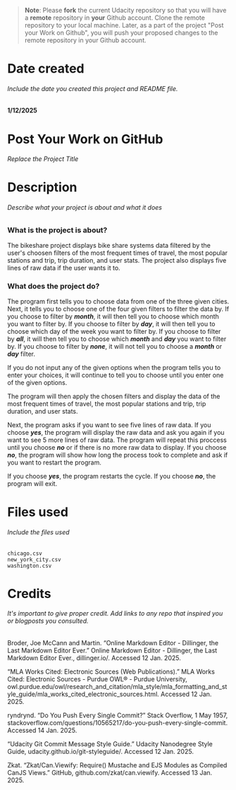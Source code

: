 >**Note**: Please **fork** the current Udacity repository so that you will have a **remote** repository in **your** Github account. Clone the remote repository to your local machine. Later, as a part of the project "Post your Work on Github", you will push your proposed changes to the remote repository in your Github account.

# Date created
###### Include the date you created this project and README file.

**1/12/2025**

# Post Your Work on GitHub
###### Replace the Project Title

# Description
###### Describe what your project is about and what it does

### What is the project is about?

The bikeshare project displays bike share systems data filtered by the user's choosen filters of the most frequent times of travel, the most popular stations and trip, trip duration, and user stats. The project also displays five lines of raw data if the user wants it to.

### What does the project do?

The program first tells you to choose data from one of the three given cities. Next, it tells you to choose one of the four given filters to filter the data by. If you choose to filter by **_month_**, it will then tell you to choose which month you want to filter by. If you choose to filter by **_day_**, it will then tell you to choose which day of the week you want to filter by. If you choose to filter by **_all_**, it will then tell you to choose which **_month_** and **_day_** you want to filter by. If you choose to filter by **_none_**, it will not tell you to choose a **_month_** or **_day_** filter.

If you do not input any of the given options when the program tells you to enter your choices, it will continue to tell you to choose until you enter one of the given options.

The program will then apply the chosen filters and display the data of the most frequent times of travel, the most popular stations and trip, trip duration, and user stats.

Next, the program asks if you want to see five lines of raw data. If you choose **_yes_**, the program will display the raw data and ask you again if you want to see 5 more lines of raw data. The program will repeat this proccess until you choose **_no_** or if there is no more raw data to display. If you choose **_no_**, the program will show how long the process took to complete and ask if you want to restart the program. 

If you choose **_yes_**, the program restarts the cycle. If you choose **_no_**, the program will exit.

# Files used
###### Include the files used

```
chicago.csv
new_york_city.csv
washington.csv
```

# Credits
###### It's important to give proper credit. Add links to any repo that inspired you or blogposts you consulted.

Broder, Joe McCann and Martin. “Online Markdown Editor - Dillinger, the Last Markdown Editor Ever.” Online Markdown Editor - Dillinger, the Last Markdown Editor Ever., dillinger.io/. Accessed 12 Jan. 2025. 

“MLA Works Cited: Electronic Sources (Web Publications).” MLA Works Cited: Electronic Sources - Purdue OWL® - Purdue University, owl.purdue.edu/owl/research_and_citation/mla_style/mla_formatting_and_style_guide/mla_works_cited_electronic_sources.html. Accessed 12 Jan. 2025.

ryndrynd. “Do You Push Every Single Commit?” Stack Overflow, 1 May 1957, stackoverflow.com/questions/10565217/do-you-push-every-single-commit. Accessed 14 Jan. 2025.

“Udacity Git Commit Message Style Guide.” Udacity Nanodegree Style Guide, udacity.github.io/git-styleguide/. Accessed 12 Jan. 2025.

Zkat. “Zkat/Can.Viewify: Require() Mustache and EJS Modules as Compiled CanJS Views.” GitHub, github.com/zkat/can.viewify. Accessed 13 Jan. 2025.